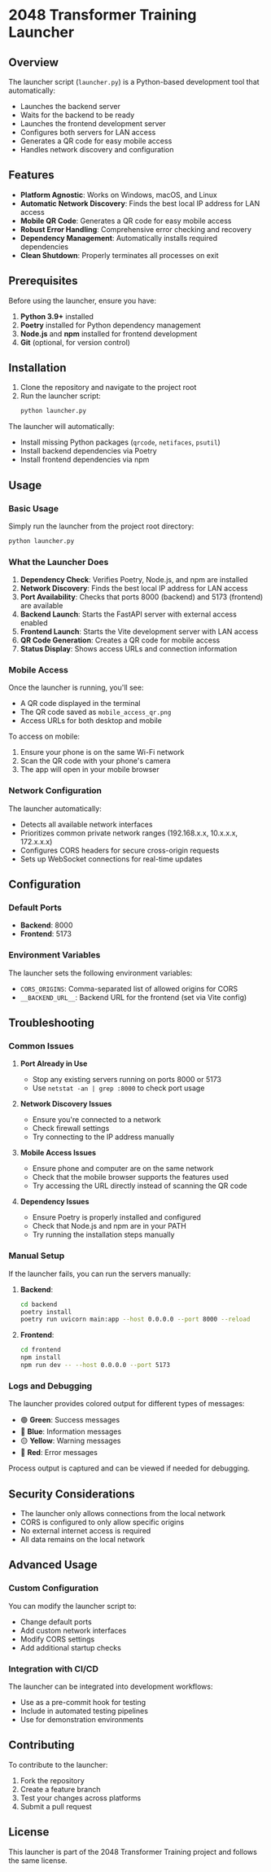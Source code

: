 # 2048 Transformer Training Launcher

## Overview

The launcher script (`launcher.py`) is a Python-based development tool that automatically:
- Launches the backend server
- Waits for the backend to be ready
- Launches the frontend development server
- Configures both servers for LAN access
- Generates a QR code for easy mobile access
- Handles network discovery and configuration

## Features

- **Platform Agnostic**: Works on Windows, macOS, and Linux
- **Automatic Network Discovery**: Finds the best local IP address for LAN access
- **Mobile QR Code**: Generates a QR code for easy mobile access
- **Robust Error Handling**: Comprehensive error checking and recovery
- **Dependency Management**: Automatically installs required dependencies
- **Clean Shutdown**: Properly terminates all processes on exit

## Prerequisites

Before using the launcher, ensure you have:

1. **Python 3.9+** installed
2. **Poetry** installed for Python dependency management
3. **Node.js** and **npm** installed for frontend development
4. **Git** (optional, for version control)

## Installation

1. Clone the repository and navigate to the project root
2. Run the launcher script:
   ```bash
   python launcher.py
   ```

The launcher will automatically:
- Install missing Python packages (`qrcode`, `netifaces`, `psutil`)
- Install backend dependencies via Poetry
- Install frontend dependencies via npm

## Usage

### Basic Usage

Simply run the launcher from the project root directory:

```bash
python launcher.py
```

### What the Launcher Does

1. **Dependency Check**: Verifies Poetry, Node.js, and npm are installed
2. **Network Discovery**: Finds the best local IP address for LAN access
3. **Port Availability**: Checks that ports 8000 (backend) and 5173 (frontend) are available
4. **Backend Launch**: Starts the FastAPI server with external access enabled
5. **Frontend Launch**: Starts the Vite development server with LAN access
6. **QR Code Generation**: Creates a QR code for mobile access
7. **Status Display**: Shows access URLs and connection information

### Mobile Access

Once the launcher is running, you'll see:
- A QR code displayed in the terminal
- The QR code saved as `mobile_access_qr.png`
- Access URLs for both desktop and mobile

To access on mobile:
1. Ensure your phone is on the same Wi-Fi network
2. Scan the QR code with your phone's camera
3. The app will open in your mobile browser

### Network Configuration

The launcher automatically:
- Detects all available network interfaces
- Prioritizes common private network ranges (192.168.x.x, 10.x.x.x, 172.x.x.x)
- Configures CORS headers for secure cross-origin requests
- Sets up WebSocket connections for real-time updates

## Configuration

### Default Ports
- **Backend**: 8000
- **Frontend**: 5173

### Environment Variables

The launcher sets the following environment variables:
- `CORS_ORIGINS`: Comma-separated list of allowed origins for CORS
- `__BACKEND_URL__`: Backend URL for the frontend (set via Vite config)

## Troubleshooting

### Common Issues

1. **Port Already in Use**
   - Stop any existing servers running on ports 8000 or 5173
   - Use `netstat -an | grep :8000` to check port usage

2. **Network Discovery Issues**
   - Ensure you're connected to a network
   - Check firewall settings
   - Try connecting to the IP address manually

3. **Mobile Access Issues**
   - Ensure phone and computer are on the same network
   - Check that the mobile browser supports the features used
   - Try accessing the URL directly instead of scanning the QR code

4. **Dependency Issues**
   - Ensure Poetry is properly installed and configured
   - Check that Node.js and npm are in your PATH
   - Try running the installation steps manually

### Manual Setup

If the launcher fails, you can run the servers manually:

1. **Backend**:
   ```bash
   cd backend
   poetry install
   poetry run uvicorn main:app --host 0.0.0.0 --port 8000 --reload
   ```

2. **Frontend**:
   ```bash
   cd frontend
   npm install
   npm run dev -- --host 0.0.0.0 --port 5173
   ```

### Logs and Debugging

The launcher provides colored output for different types of messages:
- 🟢 **Green**: Success messages
- 🔵 **Blue**: Information messages
- 🟡 **Yellow**: Warning messages
- 🔴 **Red**: Error messages

Process output is captured and can be viewed if needed for debugging.

## Security Considerations

- The launcher only allows connections from the local network
- CORS is configured to only allow specific origins
- No external internet access is required
- All data remains on the local network

## Advanced Usage

### Custom Configuration

You can modify the launcher script to:
- Change default ports
- Add custom network interfaces
- Modify CORS settings
- Add additional startup checks

### Integration with CI/CD

The launcher can be integrated into development workflows:
- Use as a pre-commit hook for testing
- Include in automated testing pipelines
- Use for demonstration environments

## Contributing

To contribute to the launcher:
1. Fork the repository
2. Create a feature branch
3. Test your changes across platforms
4. Submit a pull request

## License

This launcher is part of the 2048 Transformer Training project and follows the same license. 